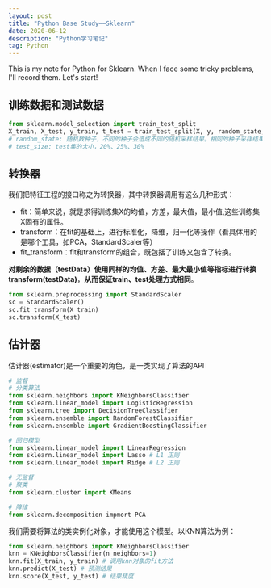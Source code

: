 ```yaml
---
layout: post
title: "Python Base Study——Sklearn"
date: 2020-06-12
description: "Python学习笔记"
tag: Python
---
```


This is my note for Python for Sklearn. When I face some tricky problems, I'll record them.
Let's start!

## 训练数据和测试数据

```python
from sklearn.model_selection import train_test_split
X_train, X_test, y_train, t_test = train_test_split(X, y, random_state, test_size)
# random_state: 随机数种子，不同的种子会造成不同的随机采样结果。相同的种子采样结果相同
# test_size: test集的大小，20%、25%、30%
```

## 转换器

我们把特征工程的接口称之为转换器，其中转换器调用有这么几种形式：

- fit：简单来说，就是求得训练集X的均值，方差，最大值，最小值,这些训练集X固有的属性。
- transform：在fit的基础上，进行标准化，降维，归一化等操作（看具体用的是哪个工具，如PCA，StandardScaler等）
- fit_transform：fit和transform的组合，既包括了训练又包含了转换。

**对剩余的数据（testData）使用同样的均值、方差、最大最小值等指标进行转换transform(testData)**，**从而保证train、test处理方式相同**。

```python
from sklearn.preprocessing import StandardScaler
sc = StandardScaler()
sc.fit_transform(X_train)
sc.transform(X_test)
```

## 估计器

估计器(estimator)是一个重要的角色，是一类实现了算法的API

```python
# 监督
# 分类算法
from sklearn.neighbors import KNeighborsClassifier
from sklearn.linear_model import LogisticRegression
from sklearn.tree import DecisionTreeClassifier
from sklearn.ensemble import RandomForestClassifier
from sklearn.ensemble import GradientBoostingClassifier

# 回归模型
from sklearn.linear_model import LinearRegression
from sklearn.linear_model import Lasso # L1 正则
from sklearn.linear_model import Ridge # L2 正则

# 无监督
# 聚类
from sklearn.cluster import KMeans

# 降维
from sklearn.decomposition impmort PCA

```

我们需要将算法的类实例化对象，才能使用这个模型。以KNN算法为例：

```python
from sklearn.neighbors import KNeighborsClassifier
knn = KNeighborsClassifier(n_neighbors=1)
knn.fit(X_train, y_train) # 调用knn对象的fit方法
knn.predict(X_test) # 预测结果
knn.score(X_test, y_test) # 结果精度
```







